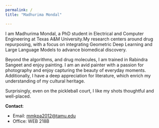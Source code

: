 ```yaml
---
permalink: /
title: "Madhurima Mondal"

---
```



I am Madhurima Mondal, a PhD student in Electrical and Computer Engineering at Texas A&M University.My research centers around drug repurposing, with a focus on integrating Geometric Deep Learning and Large Language Models to advance biomedical discovery.

Beyond the algorithms, and drug molecules, I am trained in Rabindra Sangeet and enjoy painting. I am an avid painter with a passion for photography and enjoy capturing the beauty of everyday moments. Additionally, I have a deep appreciation for literature, which enrich my understanding of my cultural heritage. 

Surprisingly, even on the pickleball court, I like my shots thoughtful and well-placed.

**Contact**:
- Email: [mmkpa2012@tamu.edu](mailto:mmkpa2012@gmail.com)
- Office: WEB 218B
<!-- - LinkedIn: [Madhurima Mondal](https://www.linkedin.com/in/madhurima-mondal-65a59882/) -->
<!-- - GitHub: [hub2nature](https://hub2nature.github.io/)
- Reseach: [Google Scholar](https://scholar.google.com/citations?user=hnwrjM0AAAAJ&hl=en) -->
